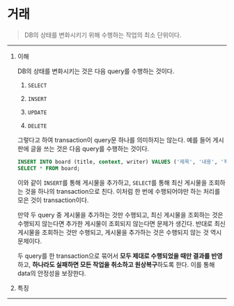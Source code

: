 # 거래

> DB의 상태를 변화시키기 위해 수행하는 작업의 최소 단위이다.

---

1. 이해

   DB의 상태를 변화시키는 것은 다음 query를 수행하는 것이다.

   1. `SELECT`

   2. `INSERT`

   3. `UPDATE`

   4. `DELETE`

   그렇다고 하여 transaction이 query문 하나를 의미하지는 않는다. 예를 들어 게시판에 글을 쓰는 것은 다음 query를 수행하는 것이다.

   ```sql
   INSERT INTO board (title, context, writer) VALUES ('제목', '내용', '작성자');
   SELECT * FROM board;
   ```

   이와 같이 `INSERT`를 통해 게시물을 추가하고, `SELECT`를 통해 최신 게시물을 조회하는 것을 하나의 transaction으로 친다. 이처럼 한 번에 수행되어야만 하는 처리를 모은 것이 transaction이다.

   만약 두 query 중 게시물을 추가하는 것만 수행되고, 최신 게시물을 조회하는 것은 수행되지 않는다면 추가한 게시물이 조회되지 않는다면 문제가 생긴다. 반대로 최신 게시물을 조회하는 것만 수행되고, 게시물을 추가하는 것은 수행되지 않는 것 역시 문제이다.

   두 query를 한 transaction으로 묶어서 **모두 제대로 수행되었을 때만 결과를 반영**하고, **하나라도 실패하면 모든 작업을 취소하고 원상복구**하도록 한다. 이를 통해 data의 안정성을 보장한다.

2. 특징

---
